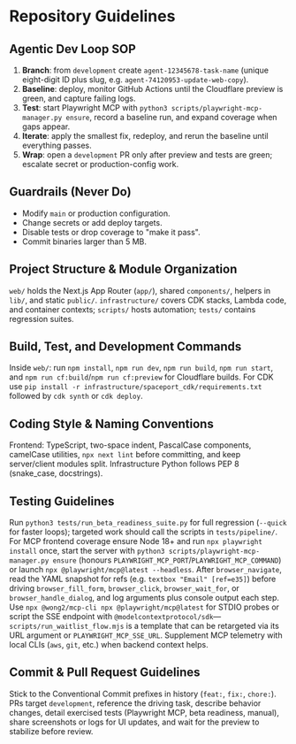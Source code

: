 # Repository Guidelines

## Agentic Dev Loop SOP
1. **Branch**: from `development` create `agent-12345678-task-name` (unique eight-digit ID plus slug, e.g. `agent-74120953-update-web-copy`).
2. **Baseline**: deploy, monitor GitHub Actions until the Cloudflare preview is green, and capture failing logs.
3. **Test**: start Playwright MCP with `python3 scripts/playwright-mcp-manager.py ensure`, record a baseline run, and expand coverage when gaps appear.
4. **Iterate**: apply the smallest fix, redeploy, and rerun the baseline until everything passes.
5. **Wrap**: open a `development` PR only after preview and tests are green; escalate secret or production-config work.

## Guardrails (Never Do)
- Modify `main` or production configuration.
- Change secrets or add deploy targets.
- Disable tests or drop coverage to "make it pass".
- Commit binaries larger than 5 MB.

## Project Structure & Module Organization
`web/` holds the Next.js App Router (`app/`), shared `components/`, helpers in `lib/`, and static `public/`. `infrastructure/` covers CDK stacks, Lambda code, and container contexts; `scripts/` hosts automation; `tests/` contains regression suites.

## Build, Test, and Development Commands
Inside `web/`: run `npm install`, `npm run dev`, `npm run build`, `npm run start`, and `npm run cf:build`/`npm run cf:preview` for Cloudflare builds. For CDK use `pip install -r infrastructure/spaceport_cdk/requirements.txt` followed by `cdk synth` or `cdk deploy`.

## Coding Style & Naming Conventions
Frontend: TypeScript, two-space indent, PascalCase components, camelCase utilities, `npx next lint` before committing, and keep server/client modules split. Infrastructure Python follows PEP 8 (snake_case, docstrings).

## Testing Guidelines
Run `python3 tests/run_beta_readiness_suite.py` for full regression (`--quick` for faster loops); targeted work should call the scripts in `tests/pipeline/`. For MCP frontend coverage ensure Node 18+ and run `npx playwright install` once, start the server with `python3 scripts/playwright-mcp-manager.py ensure` (honours `PLAYWRIGHT_MCP_PORT`/`PLAYWRIGHT_MCP_COMMAND`) or launch `npx @playwright/mcp@latest --headless`. After `browser_navigate`, read the YAML snapshot for refs (e.g. `textbox "Email" [ref=e35]`) before driving `browser_fill_form`, `browser_click`, `browser_wait_for`, or `browser_handle_dialog`, and log arguments plus console output each step. Use `npx @wong2/mcp-cli npx @playwright/mcp@latest` for STDIO probes or script the SSE endpoint with `@modelcontextprotocol/sdk`—`scripts/run_waitlist_flow.mjs` is a template that can be retargeted via its URL argument or `PLAYWRIGHT_MCP_SSE_URL`. Supplement MCP telemetry with local CLIs (`aws`, `git`, etc.) when backend context helps.

## Commit & Pull Request Guidelines
Stick to the Conventional Commit prefixes in history (`feat:`, `fix:`, `chore:`). PRs target `development`, reference the driving task, describe behavior changes, detail exercised tests (Playwright MCP, beta readiness, manual), share screenshots or logs for UI updates, and wait for the preview to stabilize before review.
